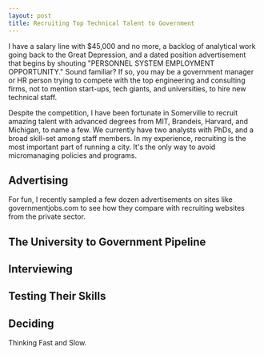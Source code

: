 ```yaml
---
layout: post
title: Recruiting Top Technical Talent to Government 
---
```


I have a salary line with $45,000 and no more, a backlog of analytical work going back to the Great Depression, and a dated position advertisement that begins by shouting "PERSONNEL SYSTEM EMPLOYMENT OPPORTUNITY." Sound familiar? If so, you may be a government manager or HR person trying to compete with the top engineering and consulting firms, not to mention start-ups, tech giants, and universities, to hire new technical staff. 

Despite the competition, I have been fortunate in Somerville to recruit amazing talent with advanced degrees from MIT, Brandeis, Harvard, and Michigan, to name a few. We currently have two analysts with PhDs, and a broad skill-set among staff members. In my experience, recruiting is the most important part of running a city. It's the only way to avoid micromanaging policies and programs.    

## Advertising
For fun, I recently sampled a few dozen advertisements on sites like governmentjobs.com to see how they compare with recruiting websites from the private sector.   

## The University to Government Pipeline

## Interviewing

## Testing Their Skills

## Deciding
Thinking Fast and Slow.